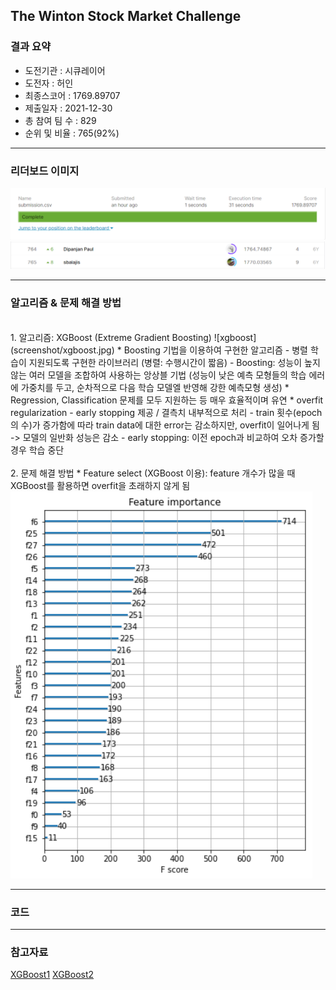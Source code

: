 ## The Winton Stock Market Challenge


### 결과 요약

* 도전기관 : 시큐레이어
* 도전자 : 허인
* 최종스코어 : 1769.89707
* 제출일자 : 2021-12-30
* 총 참여 팀 수 : 829
* 순위 및 비율 :  765(92%)

----------

### 리더보드 이미지

![결과](screenshot/score.png)
![결과](screenshot/leaderboard.png)

----------

### 알고리즘 & 문제 해결 방법
  <br>
1. 알고리즘: XGBoost (Extreme Gradient Boosting)
  ![xgboost](screenshot/xgboost.jpg)
  * Boosting 기법을 이용하여 구현한 알고리즘 - 병렬 학습이 지원되도록 구현한 라이브러리 (병렬: 수행시간이 짧음)
    - Boosting: 성능이 높지 않는 여러 모델을 조합하여 사용하는 앙상블 기법
                (성능이 낮은 예측 모형들의 학습 에러에 가중치를 두고, 순차적으로 다음 학습 모델엘 반영해 강한 예측모형 생성)
  * Regression, Classification 문제를 모두 지원하는 등 매우 효율적이며 유연
  * overfit regularization - early stopping 제공 / 결측치 내부적으로 처리
    - train 횟수(epoch의 수)가 증가함에 따라 train data에 대한 error는 감소하지만, overfit이 일어나게 됨 -> 모델의 일반화 성능은 감소
    - early stopping: 이전 epoch과 비교하여 오차 증가할 경우 학습 중단
  <br>
  <br> 
2. 문제 해결 방법
  * Feature select (XGBoost 이용): feature 개수가 많을 때 XGBoost를 활용하면 overfit을 초래하지 않게 됨
    <img src="screenshot/features.png">



-----------

### 코드



-----------

### 참고자료
[XGBoost1](https://xgboost.readthedocs.io/en/stable/tutorials/model.html)
[XGBoost2](https://www.sciencedirect.com/science/article/pii/S2090447921000125)


